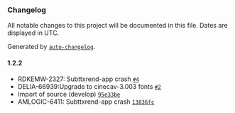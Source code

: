 ### Changelog

All notable changes to this project will be documented in this file. Dates are displayed in UTC.

Generated by [`auto-changelog`](https://github.com/CookPete/auto-changelog).

#### 1.2.2

- RDKEMW-2327: Subttxrend-app crash [`#4`](https://github.com/rdkcentral/subtec-app/pull/4)
- DELIA-66939:Upgrade to cinecav-3.003 fonts [`#2`](https://github.com/rdkcentral/subtec-app/pull/2)
- Import of source (develop) [`95e33be`](https://github.com/rdkcentral/subtec-app/commit/95e33bef28d5652fefca6b8d8fd4d998df3378d1)
- AMLOGIC-6411: Subttxrend-app crash [`13836fc`](https://github.com/rdkcentral/subtec-app/commit/13836fc63461dce1d4b0f0c9707022cd986f22de)
